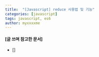 ```yaml
---
title:  "[Javascript] reduce 사용법 및 기능"
categories: [javascript]
tags: javascript, es6
author: myxxxxme
---
```



#### [글 쓰며 참고한 문서]
 - []
